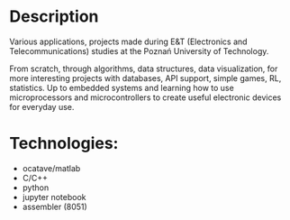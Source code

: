 # Description
Various applications, projects made during E&T (Electronics and Telecommunications) studies at the Poznań University of Technology.

From scratch, through algorithms, data structures, data visualization, for more interesting projects with databases, API support, simple games, RL, statistics. Up to embedded systems and learning how to use microprocessors and microcontrollers to create useful electronic devices for everyday use. 

# Technologies: 
- ocatave/matlab
- C/C++
- python
- jupyter notebook
- assembler (8051)
